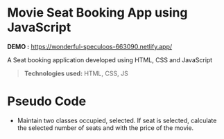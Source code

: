# Movie Seat Booking App using JavaScript

**DEMO :** https://wonderful-speculoos-663090.netlify.app/

A Seat booking application developed using HTML, CSS and JavaScript

> **Technologies used:** HTML, CSS, JS

# Pseudo Code

 - Maintain two classes occupied, selected. If seat is selected, calculate the selected number of seats and with the price of the movie.